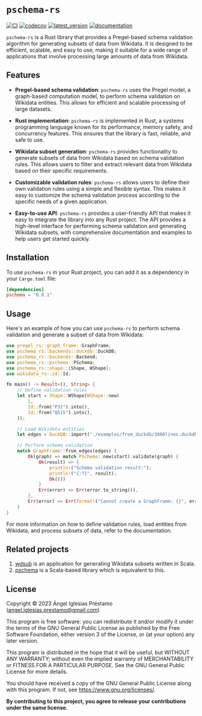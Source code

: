 # `pschema-rs`

[![CI](https://github.com/angelip2303/pschema-rs/actions/workflows/ci.yml/badge.svg)](https://github.com/angelip2303/pschema-rs/actions/workflows/ci.yml)
[![codecov](https://codecov.io/gh/angelip2303/pschema-rs/branch/main/graph/badge.svg?token=jgwNdmIYhD)](https://codecov.io/gh/angelip2303/pschema-rs)
[![latest_version](https://img.shields.io/crates/v/pschema-rs)](https://crates.io/crates/pschema-rs)
[![documentation](https://img.shields.io/docsrs/pschema-rs/0.0.1)](https://docs.rs/pschema-rs/0.0.1/pschema_rs/)

`pschema-rs` is a Rust library that provides a Pregel-based schema validation algorithm for generating subsets of data 
from Wikidata. It is designed to be efficient, scalable, and easy to use, making it suitable for a wide range of applications
that involve processing large amounts of data from Wikidata.

## Features

- **Pregel-based schema validation**: `pschema-rs` uses the Pregel model, a graph-based computation model, to perform 
schema validation on Wikidata entities. This allows for efficient and scalable processing of large datasets.

- **Rust implementation**: `pschema-rs` is implemented in Rust, a systems programming language known for its performance,
memory safety, and concurrency features. This ensures that the library is fast, reliable, and safe to use.

- **Wikidata subset generation**: `pschema-rs` provides functionality to generate subsets of data from Wikidata based on 
schema validation rules. This allows users to filter and extract relevant data from Wikidata based on their specific 
requirements.

- **Customizable validation rules**: `pschema-rs` allows users to define their own validation rules using a simple and 
flexible syntax. This makes it easy to customize the schema validation process according to the specific needs of a given
application.

- **Easy-to-use API**: `pschema-rs` provides a user-friendly API that makes it easy to integrate the library into any Rust
project. The API provides a high-level interface for performing schema validation and generating Wikidata subsets, with
comprehensive documentation and examples to help users get started quickly.

## Installation

To use `pschema-rs` in your Rust project, you can add it as a dependency in your `Cargo.toml` file:

```toml
[dependencies]
pschema = "0.0.1"
```

## Usage

Here's an example of how you can use `pschema-rs` to perform schema validation and generate a subset of data from Wikidata:

```rust
use pregel_rs::graph_frame::GraphFrame;
use pschema_rs::backends::duckdb::DuckDB;
use pschema_rs::backends::Backend;
use pschema_rs::pschema::PSchema;
use pschema_rs::shape::{Shape, WShape};
use wikidata_rs::id::Id;

fn main() -> Result<(), String> {
    // Define validation rules
    let start = Shape::WShape(WShape::new(
        1,
        Id::from("P31").into(),
        Id::from("Q515").into(),
    ));

    // Load Wikidata entities
    let edges = DuckDB::import("./examples/from_duckdb/3000lines.duckdb")?;

    // Perform schema validation
    match GraphFrame::from_edges(edges) {
        Ok(graph) => match PSchema::new(start).validate(graph) {
            Ok(result) => {
                println!("Schema validation result:");
                println!("{:?}", result);
                Ok(())
            }
            Err(error) => Err(error.to_string()),
        },
        Err(error) => Err(format!("Cannot create a GraphFrame: {}", error)),
    }
}
```

For more information on how to define validation rules, load entities from Wikidata, and process subsets of data, refer
to the documentation.

## Related projects

1. [wdsub](https://github.com/weso/wdsub) is an application for generating Wikidata subsets written in Scala.
2. [pschema](https://github.com/weso/pschema) is a Scala-based library which is equivalent to this.

## License

Copyright &copy; 2023 Ángel Iglesias Préstamo (<angel.iglesias.prestamo@gmail.com>)

This program is free software: you can redistribute it and/or modify
it under the terms of the GNU General Public License as published by
the Free Software Foundation, either version 3 of the License, or
(at your option) any later version.

This program is distributed in the hope that it will be useful,
but WITHOUT ANY WARRANTY; without even the implied warranty of
MERCHANTABILITY or FITNESS FOR A PARTICULAR PURPOSE.  See the
GNU General Public License for more details.

You should have received a copy of the GNU General Public License
along with this program.  If not, see <https://www.gnu.org/licenses/>.

**By contributing to this project, you agree to release your
contributions under the same license.**
